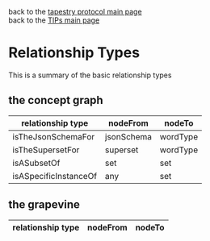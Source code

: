back to the [tapestry protocol main page](https://github.com/wds4/tapestry-protocol/blob/main/README.md) </br>
back to the [TIPs main page](..)

Relationship Types
=====

This is a summary of the basic relationship types

## the concept graph

| relationship type | nodeFrom | nodeTo |
| ----- | ----- | ----- |
| isTheJsonSchemaFor | jsonSchema | wordType |
| isTheSupersetFor | superset | wordType |
| isASubsetOf | set | set |
| isASpecificInstanceOf | any | set |

## the grapevine

| relationship type | nodeFrom | nodeTo |
| ----- | ----- | -----|
